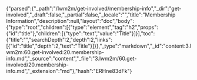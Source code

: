 {"parsed":{"_path":"/lwm2m/get-involved/membership-info","_dir":"get-involved","_draft":false,"_partial":false,"_locale":"","title":"Membership Information","description":null,"layout":"doc","body":{"type":"root","children":[{"type":"element","tag":"h2","props":{"id":"title"},"children":[{"type":"text","value":"Title"}]}],"toc":{"title":"","searchDepth":2,"depth":2,"links":[{"id":"title","depth":2,"text":"Title"}]}},"_type":"markdown","_id":"content:3.lwm2m:60.get-involved:20.membership-info.md","_source":"content","_file":"3.lwm2m/60.get-involved/20.membership-info.md","_extension":"md"},"hash":"ERHne83dFk"}